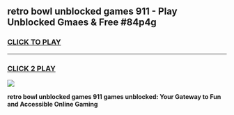 
## retro bowl unblocked games 911 - Play Unblocked Gmaes & Free #84p4g
<h3>
<a href="https://news.freeplayer.one?title=retro_bowl_unblocked_games_911&ref=03M">CLICK TO PLAY</a></h3>
<hr>

<h3>
<a href="https://news.freeplayer.one?title=retro_bowl_unblocked_games_911&ref=03M">CLICK 2 PLAY</a>
  
</h3>

<a href="https://news.freeplayer.one?title=retro_bowl_unblocked_games_911&ref=03M"><img src="https://clearcache.store/games.png"></a>


**retro bowl unblocked games 911 games unblocked: Your Gateway to Fun and Accessible Online Gaming**
